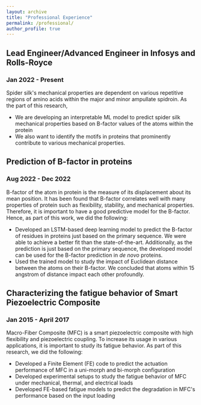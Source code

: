```yaml
---
layout: archive
title: "Professional Experience"
permalink: /professional/
author_profile: true
---
```


## Lead Engineer/Advanced Engineer in Infosys and Rolls-Royce
### Jan 2022 - Present
Spider silk's mechanical properties are dependent on various repetitive regions of amino acids within the major and minor ampullate spidroin. As the part of this research,
* We are developing an interpretable ML model to predict spider silk mechanical properties based on B-factor values of the atoms within the protein
* We also want to identify the motifs in proteins that prominently contribute to various mechanical properties. 

## Prediction of B-factor in proteins
### Aug 2022 - Dec 2022
B-factor of the atom in protein is the measure of its displacement about its mean position. It has been found that B-factor correlates well with many properties of protein such as flexibility, stability, and mechanical properties. Therefore, it is important to have a good predictive model for the B-factor. Hence, as part of this work, we did the following:
* Developed an LSTM-based deep learning model to predict the B-factor of residues in proteins just based on the primary sequence. We were able to achieve a better fit than the state-of-the-art. Additionally, as the prediction is just based on the primary sequence, the developed model can be used for the B-factor prediction in *de novo* proteins.
* Used the trained model to study the impact of Euclidean distance between the atoms on their B-factor. We concluded that atoms within 15 angstrom of distance impact each other profoundly. 
  

## Characterizing the fatigue behavior of Smart Piezoelectric Composite
### Jan 2015 - April 2017
Macro-Fiber Composite (MFC) is a smart piezoelectric composite with high flexibility and piezoelectric coupling. To increase its usage in various applications, it is important to study its fatigue behavior. As part of this research, we did the following:
* Developed a Finite Element (FE) code to predict the actuation performance of MFC in a uni-morph and bi-morph configuration 
* Developed experimental setups to study the fatigue behavior of MFC under mechanical, thermal, and electrical loads
* Developed FE-based fatigue models to predict the degradation in MFC's performance based on the input loading